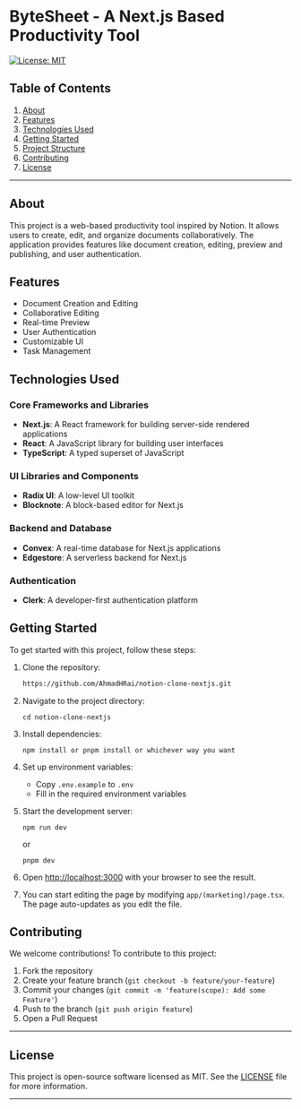 # ByteSheet - A Next.js Based Productivity Tool

[![License: MIT](https://img.shields.io/badge/License-MIT-yellow.svg)](https://opensource.org/licenses/MIT)

## Table of Contents

1. [About](#about)
2. [Features](#features)
3. [Technologies Used](#technologies-used)
4. [Getting Started](#getting-started)
5. [Project Structure](#project-structure)
6. [Contributing](#contributing)
7. [License](#license)

---

## About

This project is a web-based productivity tool inspired by Notion. It allows users to create, edit, and organize documents collaboratively. The application provides features like document creation, editing, preview and publishing, and user authentication.

## Features

- Document Creation and Editing
- Collaborative Editing
- Real-time Preview
- User Authentication
- Customizable UI
- Task Management

## Technologies Used

### Core Frameworks and Libraries

- **Next.js**: A React framework for building server-side rendered applications
- **React**: A JavaScript library for building user interfaces
- **TypeScript**: A typed superset of JavaScript

### UI Libraries and Components

- **Radix UI**: A low-level UI toolkit
- **Blocknote**: A block-based editor for Next.js

### Backend and Database

- **Convex**: A real-time database for Next.js applications
- **Edgestore**: A serverless backend for Next.js

### Authentication

- **Clerk**: A developer-first authentication platform

## Getting Started

To get started with this project, follow these steps:

1. Clone the repository:
   ```bash
   https://github.com/AhmadHRai/notion-clone-nextjs.git
   ```
2. Navigate to the project directory:
   ```
   cd notion-clone-nextjs
   ```
3. Install dependencies:
   ```
   npm install or pnpm install or whichever way you want
   ```
4. Set up environment variables:

   - Copy `.env.example` to `.env`
   - Fill in the required environment variables

5. Start the development server:
   ```
   npm run dev
   ```
   or
   ```
   pnpm dev
   ```
6. Open [http://localhost:3000](http://localhost:3000) with your browser to see the result.

7. You can start editing the page by modifying `app/(marketing)/page.tsx`. The page auto-updates as you edit the file.

## Contributing

We welcome contributions! To contribute to this project:

1. Fork the repository
2. Create your feature branch (`git checkout -b feature/your-feature`)
3. Commit your changes (`git commit -m 'feature(scope): Add some Feature'`)
4. Push to the branch (`git push origin feature`)
5. Open a Pull Request

---

## License

This project is open-source software licensed as MIT. See the [LICENSE](https://github.com/AhmadHRai/notion-clone-nextjs/blob/main/LICENSE
) file for more information.


---